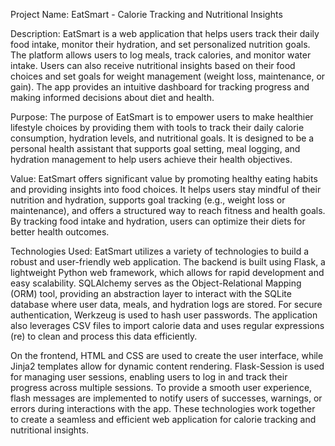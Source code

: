 Project Name:
EatSmart - Calorie Tracking and Nutritional Insights

Description:
EatSmart is a web application that helps users track their daily food intake, monitor their hydration, and set personalized nutrition goals. The platform allows users to log meals, track calories, and monitor water intake. Users can also receive nutritional insights based on their food choices and set goals for weight management (weight loss, maintenance, or gain). The app provides an intuitive dashboard for tracking progress and making informed decisions about diet and health.

Purpose:
The purpose of EatSmart is to empower users to make healthier lifestyle choices by providing them with tools to track their daily calorie consumption, hydration levels, and nutritional goals. It is designed to be a personal health assistant that supports goal setting, meal logging, and hydration management to help users achieve their health objectives.

Value:
EatSmart offers significant value by promoting healthy eating habits and providing insights into food choices. It helps users stay mindful of their nutrition and hydration, supports goal tracking (e.g., weight loss or maintenance), and offers a structured way to reach fitness and health goals. By tracking food intake and hydration, users can optimize their diets for better health outcomes.

Technologies Used:
EatSmart utilizes a variety of technologies to build a robust and user-friendly web application. The backend is built using Flask, a lightweight Python web framework, which allows for rapid development and easy scalability. SQLAlchemy serves as the Object-Relational Mapping (ORM) tool, providing an abstraction layer to interact with the SQLite database where user data, meals, and hydration logs are stored. For secure authentication, Werkzeug is used to hash user passwords. The application also leverages CSV files to import calorie data and uses regular expressions (re) to clean and process this data efficiently.

On the frontend, HTML and CSS are used to create the user interface, while Jinja2 templates allow for dynamic content rendering. Flask-Session is used for managing user sessions, enabling users to log in and track their progress across multiple sessions. To provide a smooth user experience, flash messages are implemented to notify users of successes, warnings, or errors during interactions with the app. These technologies work together to create a seamless and efficient web application for calorie tracking and nutritional insights.
